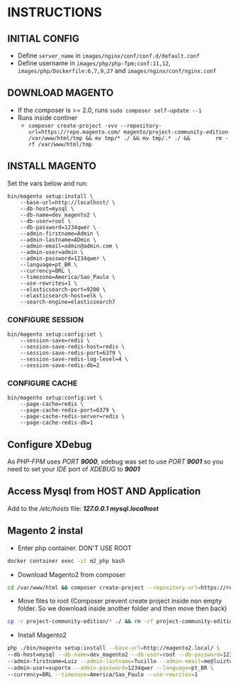 # INSTRUCTIONS


## INITIAL CONFIG
- Define `server_name` in `images/nginx/conf/conf.d/default.conf`
- Define username in `images/php/php-fpm;conf:11,12`, `images/php/Dockerfile:6,7,9,27`  and `images/nginx/conf/nginx.conf`


## DOWNLOAD MAGENTO
- If the composer is >= 2.0, runs `sudo composer self-update --1`
- Runs inside continer
  - `composer create-project -vvv --repository-url=https://repo.magento.com/ magento/project-community-edition /var/www/html/tmp && mv tmp/* ./ && mv tmp/.* ./ &&        rm -rf /var/www/html/tmp`

## INSTALL MAGENTO
Set the vars below and run:
```
bin/magento setup:install \
    --base-url=http://localhost/ \
    --db-host=mysql \
    --db-name=dev_magento2 \
    --db-user=root \
    --db-password=1234qwer \
    --admin-firstname=Admin \
    --admin-lastname=ADmin \
    --admin-email=admin@admin.com \
    --admin-user=admin \
    --admin-password=1234qwer \
    --language=pt_BR \
    --currency=BRL \
    --timezone=America/Sao_Paulo \
    --use-rewrites=1 \
    --elasticsearch-port=9200 \
    --elasticsearch-host=elk \
    --search-engine=elasticsearch7
```

### CONFIGURE SESSION
```
bin/magento setup:config:set \
    --session-save=redis \
    --session-save-redis-host=redis \
    --session-save-redis-port=6379 \
    --session-save-redis-log-level=4 \
    --session-save-redis-db=2
```

### CONFIGURE CACHE
```
bin/magento setup:config:set \
    --page-cache=redis \
    --page-cache-redis-port=6379 \
    --page-cache-redis-server=redis \
    --page-cache-redis-db=1
```

## Configure XDebug
As *PHP-FPM* uses *PORT __9000__*, xdebug was set to use *PORT __9001__* so you need to set your *IDE* port of *XDEBUG* to *__9001__*

## Access Mysql from HOST AND Application
Add to the */etc/hosts* file: __*127.0.0.1 mysql.localhost*__

## Magento 2 instal
- Enter php container. DON'T USE ROOT
```bash
docker container exec -it m2_php bash
```
- Download Magento2 from composer
```bash
cd /var/www/html && composer create-project --repository-url=https://repo.magento.com/ magento/project-community-edition
```
- Move files to root (Composer prevent create project inside non empty folder. So we download inside another folder and then move then back)
```bash
cp -r project-community-edition/* ./ && rm -rf project-community-edition
```
- Install Magento2
```bash
php ./bin/magento setup:install --base-url=http://magento2.local/ \
--db-host=mysql --db-name=dev_magento2 --db-user=root --db-password=1234qwer \
--admin-firstname=Luiz --admin-lastname=Tucillo --admin-email=me@luiztucillo.com.br \
--admin-user=suporte --admin-password=1234qwer --language=pt_BR \
--currency=BRL --timezone=America/Sao_Paulo --use-rewrites=1
```
